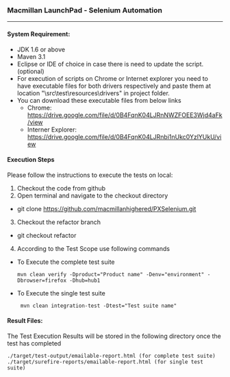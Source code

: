 ### Macmillan LaunchPad - Selenium Automation
---
#### System Requirement:

* JDK 1.6 or above
* Maven 3.1
* Eclipse or IDE of choice in case there is need to update the script. (optional)
* For execution of scripts on Chrome or Internet explorer you need to have executable files for both drivers respectively and paste them at location "\src\test\resources\drivers" in project folder.
* You can download these executable files from below links
  * Chrome: https://drive.google.com/file/d/0B4FqnK04LJRnNWZFOEE3Wjd4aFk/view
  * Interner Explorer: https://drive.google.com/file/d/0B4FqnK04LJRnbi1nUkc0YzlYUkU/view

#### Execution Steps
Please follow the instructions to execute the tests on local:

1. Checkout the code from github
2. Open terminal and navigate to the checkout directory
  * git clone https://github.com/macmillanhighered/PXSelenium.git
3. Checkout the refactor branch
  * git checkout refactor
4. According to the Test Scope use following commands
  - To Execute the complete test suite

	```mvn clean verify -Dproduct="Product name" -Denv="environment" -Dbrowser=firefox -Dhub=hub1```
  - To Execute the single test suite
    
	``` mvn clean integration-test -Dtest="Test suite name"```
    
#### Result Files:	
The Test Execution Results will be stored in the following directory once the test has completed

    ./target/test-output/emailable-report.html (for complete test suite)
    ./target/surefire-reports/emailable-report.html (for single test suite)
